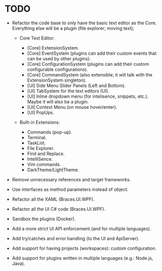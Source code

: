 # TODO

- Refactor the code base to only have the basic text editor as the Core. Everything else will be a plugin (file explorer; moving text);
  
  - Core Text Editor:
    - [Core] ExtensionSystem.
    - [Core] EventSystem (plugins can add their custom events that can be used by other plugins).
    - [Core] ConfigurationSystem (plugins can add their custom configurable configurations).
    - [Core] CommandSystem (also extensible; it will talk with the ExtensionSystem singleton).
    - [UI] Side Menu Slider Panels (Left and Bottom).
    - [UI] TabSystem for the text editors (UI).
    - [UI] Inline dropdown menu (for intelisence, snippets, etc.). Maybe it will also be a plugin.
    - [UI] Context Menu (on mouse hover/enter).
    - [UI] PopUps.

  - Built-in Extensions:
    - Commands (pop-up).
    - Terminal.
    - TaskList.
    - File Explorer.
    - Find and Replace.
    - IntelliSence.
    - Vim commands.
    - DarkTheme/LightTheme.

- Remove unnecessary references and target frameworks.

- Use interfaces as method parameters instead of object.

- Refactor all the XAML (Braces.UI.WPF).

- Refactor all the UI C# code (Braces.UI.WPF).

- Sandbox the plugins (Docker).

- Add a more strict UI API enforcement (and for multiple languages).

- Add try/catches and error handling (to the UI and ApiServer).

- Add support for having projects (workspaces): custom configuration.

- Add support for plugins written in multiple languages (e.g.: Node.js, Java).
